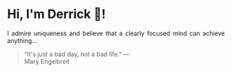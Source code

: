 # Hi, I'm Derrick 👋!
<p align="justify">I admire uniqueness and believe that a clearly focused mind can achieve anything...</p> 
<!-- #quote-start -->
<blockquote>&ldquo;It's just a bad day, not a bad life.&rdquo; &mdash; <footer>Mary Engelbreit</footer></blockquote>
<!-- #quote-end -->
